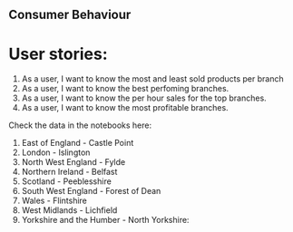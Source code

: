 ## Consumer Behaviour 

# User stories: 

1. As a user, I want to know the most and least sold products per branch
2. As a user, I want to know the best perfoming branches. 
3. As a user, I want to know the per hour sales for the top branches. 
4. As a user, I want to know the most profitable branches.



Check the data in the notebooks here: 
1. East of England	- Castle Point
2. London - Islington               
3. North West England - Fylde
4. Northern Ireland - Belfast
5. Scotland - Peeblesshire
6. South West England - Forest of Dean
7. Wales -	Flintshire
8. West Midlands - Lichfield	
9. Yorkshire and the Humber - North Yorkshire: 
 